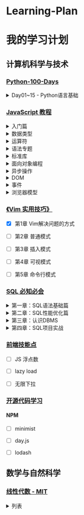 # Learning-Plan

# 我的学习计划


## 计算机科学与技术


### [Python-100-Days](https://github.com/jackfrued/Python-100-Days)

<details>
<summary>Day01~15 - Python语言基础</summary>

- [x] Day01 - 初识Python
- [x] Day02 - 语言元素
- [x] Day03 - 分支结构
- [x] Day04 - 循环结构
- [x] Day05 - 构造程序逻辑
- [x] Day06 - 函数和模块的使用
- [x] Day07 - 字符串和常用数据结构
- [x] Day08 - 面向对象编程基础
- [x] Day09 - 面向对象进阶
- [ ] Day10 - 图形用户界面和游戏开发
- [x] Day11 - 文件和异常
- [ ] Day12 - 字符串和正则表达式
- [ ] Day13 - 进程和线程
- [ ] Day14 - 网络编程入门和网络应用开发
- [x] Day15 - 图像和文档处理
</details>


### [JavaScript 教程](https://wangdoc.com/javascript/)

<details>
<summary>入门篇</summary>

- [x] 导论
- [x] 历史
- [x] 基本语法
</details>
<details>
<summary>数据类型</summary>

- [x] 概述
- [x] null，undefined 和布尔值
- [x] 数值
- [x] 字符串
- [x] 对象
- [x] 函数
- [x] 数组
</details>
<details>
<summary>运算符</summary>

- [x] 算术运算符
- [x] 比较运算符
- [x] 布尔运算符
- [ ] 二进制位运算符
- [ ] 其他运算符，运算顺序
</details>
<details>
<summary>语法专题</summary>

- [x] 数据类型的转换
- [x] 错误处理机制
- [x] 编程风格
- [ ] console 对象与控制台
</details>
<details>
<summary>标准库</summary>

- [x] Object 对象
- [x] 属性描述对象
- [ ] Array 对象
- [ ] 包装对象
- [ ] Boolean 对象
- [ ] Number 对象
- [ ] String 对象
- [ ] Math 对象
- [ ] Date 对象
- [ ] RegExp 对象
- [ ] JSON 对象
</details>
<details>
<summary>面向对象编程</summary>

- [x] 实例对象与 new 命令
- [ ] this 关键字
- [ ] 对象的继承
- [ ] Object 对象的相关方法
- [ ] 严格模式
</details>
<details>
<summary>异步操作</summary>

- [ ] 概述
- [ ] 定时器
- [ ] Promise 对象
</details>
<details>
<summary>DOM</summary>

- [ ] 概述
- [ ] Node 接口
- [ ] NodeList 接口，HTMLCollection 接口
- [ ] ParentNode 接口，ChildNode 接口
- [ ] Document 节点
- [ ] Element 节点
- [ ] 属性的操作
- [ ] Text 节点和 DocumentFragment 节点
- [ ] CSS 操作
- [ ] Mutation Observer API
</details>
<details>
<summary>事件</summary>

- [ ] EventTarget 接口
- [ ] 事件模型
- [ ] Event 对象
- [ ] 鼠标事件
- [ ] 键盘事件
- [ ] 进度事件
- [ ] 表单事件
- [ ] 触摸事件
- [ ] 拖拉事件
- [ ] 其他常见事件
- [ ] GlobalEventHandlers 接口
</details>
<details>
<summary>浏览器模型</summary>

- [ ] 浏览器模型概述
- [ ] window 对象
- [ ] Navigator 对象，Screen 对象
- [ ] Cookie
- [ ] XMLHttpRequest 对象
- [ ] 同源限制
- [ ] CORS 通信
- [ ] Storage 接口
- [ ] History 对象
- [ ] Location 对象，URL 对象，URLSearchParams 对象
- [ ] ArrayBuffer 对象，Blob 对象
- [ ] File 对象，FileList 对象，FileReader 对象
- [ ] 表单，FormData 对象
- [ ] IndexedDB API
- [ ] Web Worker
</details>



### [《Vim 实用技巧》](https://book.douban.com/subject/25869486/)

- [x] 第1章 Vim解决问题的方式
- [ ] 第2章 普通模式
- [ ] 第3章 插入模式
- [ ] 第4章 可视模式
- [ ] 第5章 命令行模式



### [SQL 必知必会](https://time.geekbang.org/column/intro/192)

<details>
<summary>第一章：SQL语法基础篇</summary>

- [x] 01丨了解SQL：一门半衰期很长的语言
- [x] 02丨DBMS的前世今生
- [x] 03丨学会用数据库的方式思考SQL是如何执行的
- [x] 04丨使用DDL创建数据库&数据表时需要注意什么？
- [x] 05丨检索数据：你还在SELECT * 么？
- [x] 06丨数据过滤：SQL数据过滤都有哪些方法？
- [x] 07丨什么是SQL函数？为什么使用SQL函数可能会带来问题？
- [x] 08丨什么是SQL的聚集函数，如何利用它们汇总表的数据？
- [x] 09丨子查询：子查询的种类都有哪些，如何提高子查询的性能？
- [ ] 10丨常用的SQL标准有哪些，在SQL92中是如何使用连接的？
- [ ] 11丨SQL99是如何使用连接的，与SQL92的区别是什么？
- [ ] 12丨视图在SQL中的作用是什么，它是怎样工作的？
- [ ] 13丨什么是存储过程，在实际项目中用得多么？
- [ ] 14丨什么是事务处理，如何使用COMMIT和ROLLBACK进行操作？
- [ ] 15丨初识事务隔离：隔离的级别有哪些，它们都解决了哪些异常问题？
- [ ] 16丨游标：当我们需要逐条处理数据时，该怎么做？
- [ ] 17丨如何使用Python操作MySQL？
- [ ] 18丨SQLAlchemy：如何使用Python ORM框架来操作MySQL？
- [ ] 19丨基础篇总结：如何理解查询优化、通配符以及存储过程？
</details>
<details>
<summary>第二章：SQL性能优化篇</summary>

- [ ] 20丨当我们思考数据库调优的时候，都有哪些维度可以选择？
- [ ] 21丨范式设计：数据表的范式有哪些，3NF指的是什么？
- [ ] 22丨反范式设计：3NF有什么不足，为什么有时候需要反范式设计？
- [ ] 23丨索引的概览：用还是不用索引，这是一个问题
- [ ] 24丨索引的原理：我们为什么用B+树来做索引？
- [ ] 25丨Hash索引的底层原理是什么？
- [ ] 26丨索引的使用原则：如何通过索引让SQL查询效率最大化？
- [ ] 27丨从数据页的角度理解B+树查询
- [ ] 28丨从磁盘I/O的角度理解SQL查询的成本
- [ ] 29丨为什么没有理想的索引？
- [ ] 30丨锁：悲观锁和乐观锁是什么？
- [ ] 31丨为什么大部分RDBMS都会支持MVCC？
- [ ] 32丨查询优化器是如何工作的？
- [ ] 33丨如何使用性能分析工具定位SQL执行慢的原因？
- [ ] 34丨答疑篇：关于索引以及缓冲池的一些解惑
- [ ] 35丨数据库主从同步的作用是什么，如何解决数据不一致问题？
- [ ] 36丨数据库没有备份，没有使用Binlog的情况下，如何恢复数据？
- [ ] 37丨SQL注入：你的SQL是如何被注入的？
</details>
<details>
<summary>第三章：认识DBMS</summary>

- [ ] 38丨如何在Excel中使用SQL语言？
- [ ] 39丨WebSQL：如何在H5中存储一个本地数据库？
- [ ] 40丨SQLite：为什么微信用SQLite存储聊天记录？
- [ ] 41丨初识Redis：Redis为什么会这么快？
- [ ] 42丨如何使用Redis来实现多用户抢票问题
- [ ] 43丨如何使用Redis搭建玩家排行榜？
- [ ] 44丨DBMS篇总结和答疑：用SQLite做词云
</details>
<details>
<summary>第四章：SQL项目实战</summary>

- [ ] 45丨数据清洗：如何使用SQL对数据进行清洗？
- [ ] 46丨数据集成：如何对各种数据库进行集成和转换？
- [ ] 47丨如何利用SQL对零售数据进行分析？
</details>



### [前端技能点](#前端技能点)

- [ ] JS 浮点数
- [ ] lazy load
- [ ] 无限下拉



### [开源代码学习](#开源代码学习)

#### NPM
- [ ] minimist
- [ ] day.js
- [ ] lodash




## 数学与自然科学


### [线性代数 - MIT](https://www.bilibili.com/video/av46288016)

<details>
<summary>列表</summary>

- [x] 01 - 方程组的几何解释
- [x] 02 - 矩阵消元
- [x] 03 - 矩阵的乘法和逆
- [x] 04 - A的LU分解
- [x] 05 - 转置、置换、向量空间
- [x] 06 - 列空间和零空间
- [ ] 07 - Ax=0：主变量、特解
- [ ] 08 - Ax=b：可解性及解的结构
- [ ] 09 - 线性相关性、基、维数
- [ ] 10 - 四个基本子空间
- [ ] 11 - 矩阵空间、秩1矩阵和小世界图
- [ ] 12 - 图和网络
- [ ] 13 - 复习一
- [ ] 14 - 正交向量与子空间
- [ ] 15 - 投影到子空间
- [ ] 16 - 投影矩阵和最小二乘
- [ ] 17 - 正交矩阵和革兰氏-施密特
- [ ] 18 - 行列式性质
- [ ] 19 - 行列式公式和辅因子
- [ ] 20 - 克拉默法则、逆矩阵、体积
- [ ] 21 - 特征值和特征向量
- [ ] 22 - 对角化和A的权力
- [ ] 23 - 微分方程和exp(At)
- [ ] 24 - 马尔可夫矩阵、傅立叶级数
- [ ] 25 - 复习二
- [ ] 26 - 对称矩阵的正定性
- [ ] 27 - 复杂的矩阵，快速傅立叶变换
- [ ] 28 - 正定矩阵和最小值
- [ ] 29 - 相似矩阵和约旦表
- [ ] 30 - 奇异值分解
- [ ] 31 - 线性变换及其矩阵
- [ ] 32 - 基础的变化、图像压缩
- [ ] 33 - 单元检测3复习
- [ ] 34 - 左、右逆、伪逆
- [ ] 35 - 期末复习 
</details>
